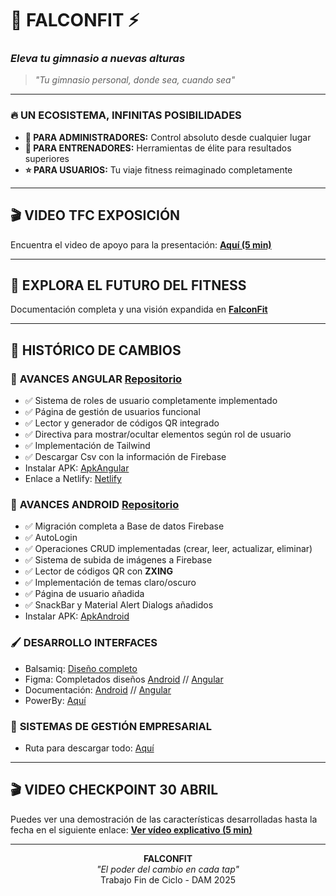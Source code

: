 # 🦅 **FALCONFIT** ⚡
### *Eleva tu gimnasio a nuevas alturas*

> *"Tu gimnasio personal, donde sea, cuando sea"*

---

### 🔥 **UN ECOSISTEMA, INFINITAS POSIBILIDADES**

* **👑 PARA ADMINISTRADORES:** Control absoluto desde cualquier lugar
* **💪 PARA ENTRENADORES:** Herramientas de élite para resultados superiores
* **⭐ PARA USUARIOS:** Tu viaje fitness reimaginado completamente

---

## 🎬 **VIDEO TFC EXPOSICIÓN**
Encuentra el video de apoyo para la presentación:
[**Aquí (5 min)**](https://www.youtube.com/watch?v=Hg06Exp9-sc&ab_channel=FalconMiguel)

---

## 🔮 **EXPLORA EL FUTURO DEL FITNESS**

Documentación completa y una visión expandida en [**FalconFit**](https://spot-blender-599.notion.site/FalconFit-Anteproyecto-1c709765661b80608fd1ce0dc778cafa)

---

## 📝 **HISTÓRICO DE CAMBIOS**

### 🔄 **AVANCES ANGULAR [Repositorio](https://github.com/miguelfalcon04/FalconFitAdmin.git)**
* ✅ Sistema de roles de usuario completamente implementado
* ✅ Página de gestión de usuarios funcional
* ✅ Lector y generador de códigos QR integrado
* ✅ Directiva para mostrar/ocultar elementos según rol de usuario
* ✅ Implementación de Tailwind
* ✅ Descargar Csv con la información de Firebase
* Instalar APK: [ApkAngular](https://github.com/miguelfalcon04/FalconFitAdmin/releases/tag/ApkAngular)
* Enlace a Netlify: [Netlify](https://falconfit.netlify.app/home) 

### 📱 **AVANCES ANDROID [Repositorio](https://github.com/miguelfalcon04/FalconFitUser.git)**
* ✅ Migración completa a Base de datos Firebase
* ✅ AutoLogin
* ✅ Operaciones CRUD implementadas (crear, leer, actualizar, eliminar)
* ✅ Sistema de subida de imágenes a Firebase
* ✅ Lector de códigos QR con **ZXING**
* ✅ Implementación de temas claro/oscuro
* ✅ Página de usuario añadida
* ✅ SnackBar y Material Alert Dialogs añadidos
* Instalar APK: [ApkAndroid](https://github.com/miguelfalcon04/FalconFitUser/releases/tag/ApkAndroid)

### 🖌️​ **DESARROLLO INTERFACES**
* Balsamiq: [Diseño completo](https://balsamiq.cloud/snk8fg2/pc4umak)
* Figma: Completados diseños [Android](https://www.figma.com/design/jeiDzvB3joKAijR7Z2zsdl/FalconFit?node-id=0-1&t=vNwrTXm0sRhH0E0s-1) //
         [Angular](https://www.figma.com/design/jeiDzvB3joKAijR7Z2zsdl/FalconFit?node-id=23-5186&t=EbaDqhcBuplTDkhU-1)
* Documentación: [Android](https://github.com/miguelfalcon04/FalconFitUser/releases/tag/Dokka_Documentation) // [Angular](https://github.com/miguelfalcon04/FalconFitAdmin/releases/tag/docs-v1.0.0)
* PowerBy: [Aquí](https://github.com/FalconFit/.github/releases/tag/PowerBy)

### 🤖 **SISTEMAS DE GESTIÓN EMPRESARIAL**
* Ruta para descargar todo: [Aquí](https://github.com/FalconFit/.github/releases/tag/PandasPython)
---

## 🎬 **VIDEO CHECKPOINT 30 ABRIL**
Puedes ver una demostración de las características desarrolladas hasta la fecha en el siguiente enlace:
[**Ver vídeo explicativo (5 min)**](https://vimeo.com/1080380028/7464844450?share=copy)

---

<p align="center">
<b>FALCONFIT</b><br>
<i>"El poder del cambio en cada tap"</i><br>
Trabajo Fin de Ciclo - DAM 2025
</p

